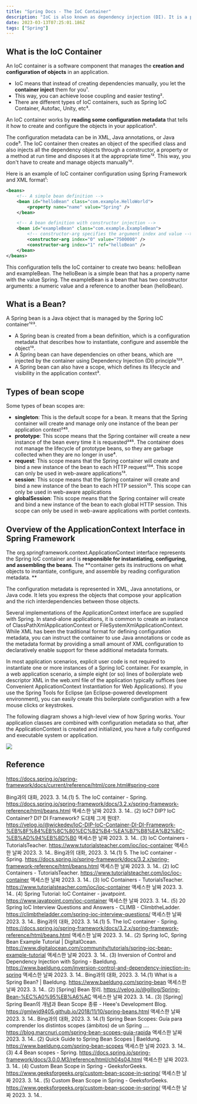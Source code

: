 ```yaml
---
title: "Spring Docs - The IoC Container"
description: "IoC is also known as dependency injection (DI). It is a process whereby objects define their dependencies (that is, the other objects they work with) "
date: 2023-03-13T07:25:01.186Z
tags: ["Spring"]
---
```

## What is the IoC Container
An IoC container is a software component that manages the **creation and configuration of objects** in an application.

- IoC means that instead of creating dependencies manually, you let the **container inject** them for you¹. 
- This way, you can achieve loose coupling and easier testing². 
- There are different types of IoC containers, such as Spring IoC Container, Autofac, Unity, etc³.

An IoC container works by **reading some configuration metadata** that tells it how to create and configure the objects in your application⁵. 

The configuration metadata can be in XML, Java annotations, or Java code⁵. The IoC container then creates an object of the specified class and also injects all the dependency objects through a constructor, a property or a method at run time and disposes it at the appropriate time¹². 
This way, you don't have to create and manage objects manually¹².

Here is an example of IoC container configuration using Spring Framework and XML format¹:

```xml
<beans>
    <!-- A simple bean definition -->
    <bean id="helloBean" class="com.example.HelloWorld">
        <property name="name" value="Spring" />
    </bean>

    <!-- A bean definition with constructor injection -->
    <bean id="exampleBean" class="com.example.ExampleBean">
        <!-- constructor-arg specifies the argument index and value -->
        <constructor-arg index="0" value="7500000" />
        <constructor-arg index="1" ref="helloBean" />
    </bean>
</beans>
```

This configuration tells the IoC container to create two beans: helloBean and exampleBean. The helloBean is a simple bean that has a property name with the value Spring. The exampleBean is a bean that has two constructor arguments: a numeric value and a reference to another bean (helloBean).

## What is a Bean?

A Spring bean is a Java object that is managed by the Spring IoC container¹²³. 
- A Spring bean is created from a bean definition, which is a configuration metadata that describes how to instantiate, configure and assemble the object¹³. 
- A Spring bean can have dependencies on other beans, which are injected by the container using Dependency Injection (DI) principle¹²³. 
- A Spring bean can also have a scope, which defines its lifecycle and visibility in the application context³.

## Types of bean scope

Some types of bean scopes are:

- **singleton**: This is the default scope for a bean. It means that the Spring container will create and manage only one instance of the bean per application context²⁴⁵.
- **prototype**: This scope means that the Spring container will create a new instance of the bean every time it is requested²⁴⁵. The container does not manage the lifecycle of prototype beans, so they are garbage collected when they are no longer in use⁴.
- **request**: This scope means that the Spring container will create and bind a new instance of the bean to each HTTP request¹³⁴. This scope can only be used in web-aware applications¹³.
- **session**: This scope means that the Spring container will create and bind a new instance of the bean to each HTTP session¹³. This scope can only be used in web-aware applications
- **globalSession**: This scope means that the Spring container will create and bind a new instance of the bean to each global HTTP session. This scope can only be used in web-aware applications with portlet contexts.


## Overview of the ApplicationContext Interface in Spring Framework

The org.springframework.context.ApplicationContext interface represents the Spring IoC container and is **responsible for instantiating, configuring, and assembling the beans**. 
The **container gets its instructions on what objects to instantiate, configure, and assemble by reading configuration metadata. **

The configuration metadata is represented in XML, Java annotations, or Java code. It lets you express the objects that compose your application and the rich interdependencies between those objects.

Several implementations of the ApplicationContext interface are supplied with Spring. In stand-alone applications, it is common to create an instance of ClassPathXmlApplicationContext or FileSystemXmlApplicationContext. While XML has been the traditional format for defining configuration metadata, you can instruct the container to use Java annotations or code as the metadata format by providing a small amount of XML configuration to declaratively enable support for these additional metadata formats.

In most application scenarios, explicit user code is not required to instantiate one or more instances of a Spring IoC container. For example, in a web application scenario, a simple eight (or so) lines of boilerplate web descriptor XML in the web.xml file of the application typically suffices (see Convenient ApplicationContext Instantiation for Web Applications). If you use the Spring Tools for Eclipse (an Eclipse-powered development environment), you can easily create this boilerplate configuration with a few mouse clicks or keystrokes.

The following diagram shows a high-level view of how Spring works. Your application classes are combined with configuration metadata so that, after the ApplicationContext is created and initialized, you have a fully configured and executable system or application.

![](/images/eb289f3f-9a31-48fb-b2c0-c5a42b2d17b0-image.png)

## Reference
https://docs.spring.io/spring-framework/docs/current/reference/html/core.html#spring-core

Bing과의 대화, 2023. 3. 14.(1) 5. The IoC container - Spring. https://docs.spring.io/spring-framework/docs/3.2.x/spring-framework-reference/html/beans.html 액세스한 날짜 2023. 3. 14..
(2) IoC? DIP? IoC Container? DI? DI Framework? 도대체 그게 뭔데?. https://velog.io/@wickedev/IoC-DIP-IoC-Container-DI-DI-Framework-%EB%8F%84%EB%8C%80%EC%B2%B4-%EA%B7%B8%EA%B2%8C-%EB%AD%94%EB%8D%B0 액세스한 날짜 2023. 3. 14..
(3) IoC Containers - TutorialsTeacher. https://www.tutorialsteacher.com/ioc/ioc-container 액세스한 날짜 2023. 3. 14..
Bing과의 대화, 2023. 3. 14.(1) 5. The IoC container - Spring. https://docs.spring.io/spring-framework/docs/3.2.x/spring-framework-reference/html/beans.html 액세스한 날짜 2023. 3. 14..
(2) IoC Containers - TutorialsTeacher. https://www.tutorialsteacher.com/ioc/ioc-container 액세스한 날짜 2023. 3. 14..
(3) IoC Containers - TutorialsTeacher. https://www.tutorialsteacher.com/ioc/ioc-container 액세스한 날짜 2023. 3. 14..
(4) Spring Tutorial: IoC Container - javatpoint. https://www.javatpoint.com/ioc-container 액세스한 날짜 2023. 3. 14..
(5) 20 Spring IoC Interview Questions and Answers - CLIMB - ClimbtheLadder. https://climbtheladder.com/spring-ioc-interview-questions/ 액세스한 날짜 2023. 3. 14..
Bing과의 대화, 2023. 3. 14.(1) 5. The IoC container - Spring. https://docs.spring.io/spring-framework/docs/3.2.x/spring-framework-reference/html/beans.html 액세스한 날짜 2023. 3. 14..
(2) Spring IoC, Spring Bean Example Tutorial | DigitalOcean. https://www.digitalocean.com/community/tutorials/spring-ioc-bean-example-tutorial 액세스한 날짜 2023. 3. 14..
(3) Inversion of Control and Dependency Injection with Spring - Baeldung. https://www.baeldung.com/inversion-control-and-dependency-injection-in-spring 액세스한 날짜 2023. 3. 14..
Bing과의 대화, 2023. 3. 14.(1) What is a Spring Bean? | Baeldung. https://www.baeldung.com/spring-bean 액세스한 날짜 2023. 3. 14..
(2) [Spring] Bean 정리. https://velog.io/@gillog/Spring-Bean-%EC%A0%95%EB%A6%AC 액세스한 날짜 2023. 3. 14..
(3) [Spring] Spring Bean의 개념과 Bean Scope 종류 - Heee's Development Blog. https://gmlwjd9405.github.io/2018/11/10/spring-beans.html 액세스한 날짜 2023. 3. 14..
 Bing과의 대화, 2023. 3. 14.(1) Spring Bean Scopes: Guía para comprender los distintos scopes (ámbitos) de un Spring .... https://blog.marcnuri.com/spring-bean-scopes-guia-rapida 액세스한 날짜 2023. 3. 14..
(2) Quick Guide to Spring Bean Scopes | Baeldung. https://www.baeldung.com/spring-bean-scopes 액세스한 날짜 2023. 3. 14..
(3) 4.4 Bean scopes - Spring. https://docs.spring.io/spring-framework/docs/3.0.0.M3/reference/html/ch04s04.html 액세스한 날짜 2023. 3. 14..
(4) Custom Bean Scope in Spring - GeeksforGeeks. https://www.geeksforgeeks.org/custom-bean-scope-in-spring/ 액세스한 날짜 2023. 3. 14..
(5) Custom Bean Scope in Spring - GeeksforGeeks. https://www.geeksforgeeks.org/custom-bean-scope-in-spring/ 액세스한 날짜 2023. 3. 14..